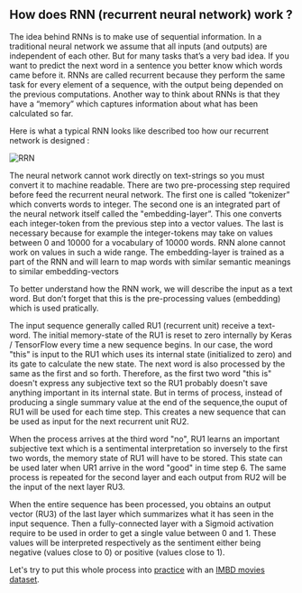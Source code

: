 ## How does RNN (recurrent neural network) work ? 

The idea behind RNNs is to make use of sequential information. In a traditional neural network we assume that all inputs (and outputs) are independent of each other. But for many tasks that’s a very bad idea. If you want to predict the next word in a sentence you better know which words came before it. RNNs are called recurrent because they perform the same task for every element of a sequence, with the output being depended on the previous computations. Another way to think about RNNs is that they have a “memory” which captures information about what has been calculated so far. 

Here is what a typical RNN looks like described too how our recurrent network is designed :

![RRN](https://user-images.githubusercontent.com/51121757/83359635-650ae200-a373-11ea-9a5d-b12381ce04ce.JPG)


The neural network cannot work directly on text-strings so you must convert it to machine readable. There are two pre-processing step required before feed the recurrent neural network. The first one is called “tokenizer” which converts words to integer. The second one is an integrated part of the neural network itself called the "embedding-layer”. This one converts each integer-token from the previous step into a vector values. The last is necessary because for example the integer-tokens may take on values between 0 and 10000 for a vocabulary of 10000 words. RNN alone cannot work on values in such a wide range. The embedding-layer is trained as a part of the RNN and will learn to map words with similar semantic meanings to similar embedding-vectors

To better understand how the RNN work, we will describe the input as a text word. But don’t forget that this is the pre-processing values (embedding) which is used pratically.

The input sequence generally called RU1 (recurrent unit) receive a text-word. The initial memory-state of the RU1 is reset to zero internally by Keras / TensorFlow every time a new sequence begins. In our case, the word "this" is input to the RU1 which uses its internal state (initialized to zero) and its gate to calculate the new state. The next word is also processed by the same as the first and so forth. Therefore, as the first two word "this is" doesn't express any subjective text so the RU1 probably doesn't save anything important in its internal state. But in terms of process, instead of producing a single summary value at the end of the sequence,the ouput of RU1 will be used for each time step. This creates a new sequence that can be used as input for the next recurrent unit RU2. 

When the process arrives at the third word "no", RU1 learns an important subjective text which is a sentimental interpretation so inversely to the first two words, the memory state of RU1 will have to be stored. This state can be used later when UR1 arrive in the word "good" in time step 6. The same process is repeated for the second layer and each output from RU2 will be the input of the next layer RU3.

When the entire sequence has been processed, you obtains an output vector (RU3) of the last layer which summarizes what it has seen in the input sequence. Then a fully-connected layer with a Sigmoid activation require to be used in order to get a single value between 0 and 1. These values will be interpreted respectively as the sentiment either being negative (values close to 0) or positive (values close to 1).

Let's try to put this whole process into [practice](https://github.com/Sohou08/NLP-applied-to-Sentiment-Analysis/blob/master/Sentiment_analysis_tensorflow.ipynb) with an [IMBD movies dataset](https://www.kaggle.com/columbine/imdb-dataset-sentiment-analysis-in-csv-format/data#).
